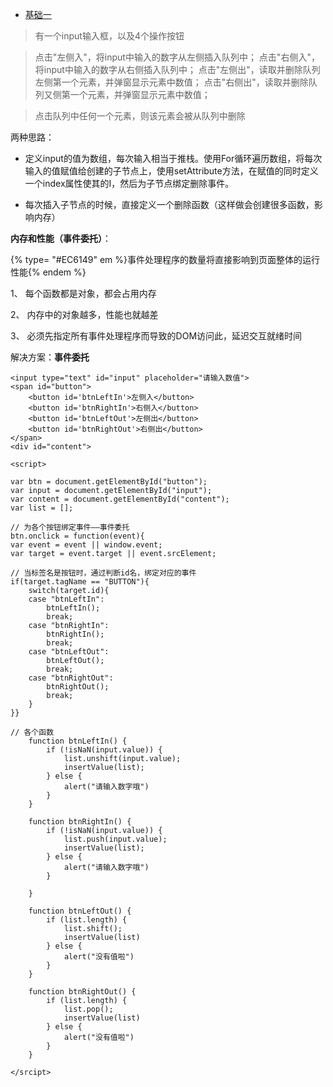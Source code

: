 * [基础一](#basic)


  
> 有一个input输入框，以及4个操作按钮

> 点击"左侧入"，将input中输入的数字从左侧插入队列中；
点击"右侧入"，将input中输入的数字从右侧插入队列中；
点击"左侧出"，读取并删除队列左侧第一个元素，并弹窗显示元素中数值；
点击"右侧出"，读取并删除队列又侧第一个元素，并弹窗显示元素中数值；

>点击队列中任何一个元素，则该元素会被从队列中删除

两种思路：

* 定义input的值为数组，每次输入相当于推栈。使用For循环遍历数组，将每次输入的值赋值给创建的子节点上，使用setAttribute方法，在赋值的同时定义一个index属性使其的I，然后为子节点绑定删除事件。

* 每次插入子节点的时候，直接定义一个删除函数（这样做会创建很多函数，影响内存）

**内存和性能（事件委托）**：

{%  type= "#EC6149" em %}事件处理程序的数量将直接影响到页面整体的运行性能{% endem %}

1、 每个函数都是对象，都会占用内存

2、 内存中的对象越多，性能也就越差

3、 必须先指定所有事件处理程序而导致的DOM访问此，延迟交互就绪时间  

解决方案：**事件委托**

```
<input type="text" id="input" placeholder="请输入数值">
<span id="button">
    <button id='btnLeftIn'>左侧入</button>
    <button id='btnRightIn'>右侧入</button>
    <button id='btnLeftOut'>左侧出</button>
    <button id='btnRightOut'>右侧出</button>
</span>
<div id="content">

<script>

var btn = document.getElementById("button");
var input = document.getElementById("input");
var content = document.getElementById("content");
var list = [];   
    
// 为各个按钮绑定事件——事件委托
btn.onclick = function(event){
var event = event || window.event;
var target = event.target || event.srcElement;

// 当标签名是按钮时，通过判断id名，绑定对应的事件
if(target.tagName == "BUTTON"){ 
    switch(target.id){
    case "btnLeftIn":
        btnLeftIn();
        break;
    case "btnRightIn":
        btnRightIn();
        break;
    case "btnLeftOut":
        btnLeftOut();
        break;
    case "btnRightOut":
        btnRightOut();
        break;    
    }
}}

// 各个函数
    function btnLeftIn() {
        if (!isNaN(input.value)) {
            list.unshift(input.value);
            insertValue(list);
        } else {
            alert("请输入数字哦")
        }
    }

    function btnRightIn() {
        if (!isNaN(input.value)) {
            list.push(input.value);
            insertValue(list);
        } else {
            alert("请输入数字哦")
        }

    }

    function btnLeftOut() {
        if (list.length) {
            list.shift();
            insertValue(list)
        } else {
            alert("没有值啦")
        }
    }

    function btnRightOut() {
        if (list.length) {
            list.pop();
            insertValue(list)
        } else {
            alert("没有值啦")
        }
    }

</srcipt>
```
